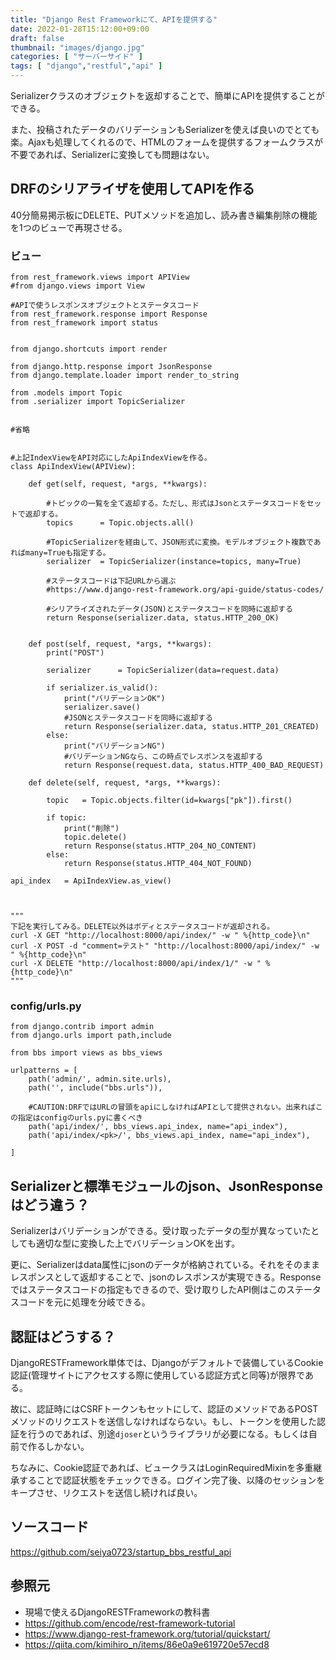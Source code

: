 ```yaml
---
title: "Django Rest Frameworkにて、APIを提供する"
date: 2022-01-28T15:12:00+09:00
draft: false
thumbnail: "images/django.jpg"
categories: [ "サーバーサイド" ]
tags: [ "django","restful","api" ]
---
```


Serializerクラスのオブジェクトを返却することで、簡単にAPIを提供することができる。

また、投稿されたデータのバリデーションもSerializerを使えば良いのでとても楽。Ajaxも処理してくれるので、HTMLのフォームを提供するフォームクラスが不要であれば、Serializerに変換しても問題はない。

## DRFのシリアライザを使用してAPIを作る

40分簡易掲示板にDELETE、PUTメソッドを追加し、読み書き編集削除の機能を1つのビューで再現させる。

### ビュー

    from rest_framework.views import APIView
    #from django.views import View
    
    #APIで使うレスポンスオブジェクトとステータスコード
    from rest_framework.response import Response
    from rest_framework import status
    
    
    from django.shortcuts import render
    
    from django.http.response import JsonResponse
    from django.template.loader import render_to_string
    
    from .models import Topic
    from .serializer import TopicSerializer


    #省略


    #上記IndexViewをAPI対応にしたApiIndexViewを作る。
    class ApiIndexView(APIView):
    
        def get(self, request, *args, **kwargs):
    
            #トピックの一覧を全て返却する。ただし、形式はJsonとステータスコードをセットで返却する。
            topics      = Topic.objects.all()
    
            #TopicSerializerを経由して、JSON形式に変換。モデルオブジェクト複数であればmany=Trueも指定する。
            serializer  = TopicSerializer(instance=topics, many=True)
    
            #ステータスコードは下記URLから選ぶ
            #https://www.django-rest-framework.org/api-guide/status-codes/
            
            #シリアライズされたデータ(JSON)とステータスコードを同時に返却する
            return Response(serializer.data, status.HTTP_200_OK)
    
    
        def post(self, request, *args, **kwargs):
            print("POST")
    
            serializer      = TopicSerializer(data=request.data)
    
            if serializer.is_valid():
                print("バリデーションOK")
                serializer.save()
                #JSONとステータスコードを同時に返却する
                return Response(serializer.data, status.HTTP_201_CREATED)
            else:
                print("バリデーションNG")
                #バリデーションNGなら、この時点でレスポンスを返却する
                return Response(request.data, status.HTTP_400_BAD_REQUEST)
    
        def delete(self, request, *args, **kwargs):
    
            topic   = Topic.objects.filter(id=kwargs["pk"]).first()
    
            if topic:
                print("削除")
                topic.delete()
                return Response(status.HTTP_204_NO_CONTENT)
            else:
                return Response(status.HTTP_404_NOT_FOUND)
    
    api_index   = ApiIndexView.as_view()
    
    
    
    """
    下記を実行してみる。DELETE以外はボディとステータスコードが返却される。
    curl -X GET "http://localhost:8000/api/index/" -w " %{http_code}\n"
    curl -X POST -d "comment=テスト" "http://localhost:8000/api/index/" -w " %{http_code}\n"
    curl -X DELETE "http://localhost:8000/api/index/1/" -w " %{http_code}\n"
    """

### config/urls.py


    from django.contrib import admin
    from django.urls import path,include
    
    from bbs import views as bbs_views
    
    urlpatterns = [
        path('admin/', admin.site.urls),
        path('', include("bbs.urls")),
    
        #CAUTION:DRFではURLの冒頭をapiにしなければAPIとして提供されない。出来ればこの指定はconfigのurls.pyに書くべき
        path('api/index/', bbs_views.api_index, name="api_index"),
        path('api/index/<pk>/', bbs_views.api_index, name="api_index"),
    
    ]


## Serializerと標準モジュールのjson、JsonResponseはどう違う？

Serializerはバリデーションができる。受け取ったデータの型が異なっていたとしても適切な型に変換した上でバリデーションOKを出す。

更に、Serializerはdata属性にjsonのデータが格納されている。それをそのままレスポンスとして返却することで、jsonのレスポンスが実現できる。Responseではステータスコードの指定もできるので、受け取りしたAPI側はこのステータスコードを元に処理を分岐できる。

## 認証はどうする？

DjangoRESTFramework単体では、Djangoがデフォルトで装備しているCookie認証(管理サイトにアクセスする際に使用している認証方式と同等)が限界である。

故に、認証時にはCSRFトークンもセットにして、認証のメソッドであるPOSTメソッドのリクエストを送信しなければならない。もし、トークンを使用した認証を行うのであれば、別途`djoser`というライブラリが必要になる。もしくは自前で作るしかない。

ちなみに、Cookie認証であれば、ビュークラスはLoginRequiredMixinを多重継承することで認証状態をチェックできる。ログイン完了後、以降のセッションをキープさせ、リクエストを送信し続ければ良い。

## ソースコード

https://github.com/seiya0723/startup_bbs_restful_api

## 参照元

- 現場で使えるDjangoRESTFrameworkの教科書
- https://github.com/encode/rest-framework-tutorial
- https://www.django-rest-framework.org/tutorial/quickstart/
- https://qiita.com/kimihiro_n/items/86e0a9e619720e57ecd8


